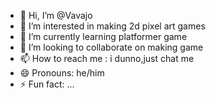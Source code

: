 - 👋 Hi, I’m @Vavajo
- 👀 I’m interested in making 2d pixel art games
- 🌱 I’m currently learning platformer game
- 💞️ I’m looking to collaborate on making game
- 📫 How to reach me : i dunno,just chat me
- 😄 Pronouns: he/him
- ⚡ Fun fact: ...

<!---
Vavajo/Vavajo is a ✨ special ✨ repository because its `README.md` (this file) appears on your GitHub profile.
You can click the Preview link to take a look at your changes.
--->
